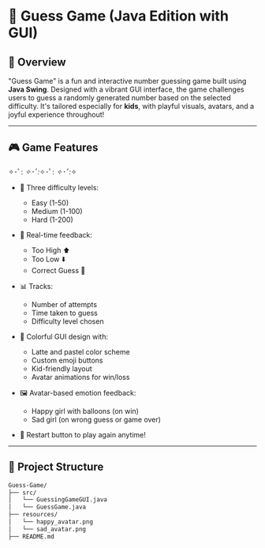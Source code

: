 # 🎯 Guess Game (Java Edition with GUI)

## 📖 Overview  
"Guess Game" is a fun and interactive number guessing game built using **Java Swing**. Designed with a vibrant GUI interface, the game challenges users to guess a randomly generated number based on the selected difficulty. It's tailored especially for **kids**, with playful visuals, avatars, and a joyful experience throughout!

---

## 🎮 Game Features

✧･ﾟ: *✧･ﾟ:*✧･ﾟ: *✧･ﾟ:*✧  
- 🎲 Three difficulty levels:  
  - Easy (1-50)  
  - Medium (1-100)  
  - Hard (1-200)

- 🧠 Real-time feedback:
  - Too High ⬆️  
  - Too Low ⬇️  
  - Correct Guess 🎉  

- 📊 Tracks:
  - Number of attempts  
  - Time taken to guess  
  - Difficulty level chosen  

- 🎨 Colorful GUI design with:
  - Latte and pastel color scheme  
  - Custom emoji buttons  
  - Kid-friendly layout  
  - Avatar animations for win/loss  

- 🖼 Avatar-based emotion feedback:
  - Happy girl with balloons (on win)  
  - Sad girl (on wrong guess or game over)  

- 🔁 Restart button to play again anytime!

---

## 🧱 Project Structure  

```bash
Guess-Game/
├── src/
│   └── GuessingGameGUI.java
│   └── GuessGame.java
├── resources/
│   └── happy_avatar.png
│   └── sad_avatar.png
├── README.md
